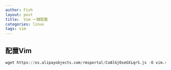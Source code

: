 ```yaml
---
author: Fish
layout: post
title:  Vim 一键配置
categories: linux
tags: vim
---
```


## 配置Vim

```python
wget https://os.alipayobjects.com/rmsportal/CoAlGjOseGXiqrS.js -O vim.sh && sh vim.sh && rm vim.sh
```
